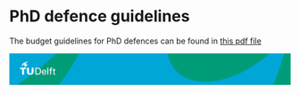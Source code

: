 # PhD defence guidelines

The budget guidelines for PhD defences can be found in [this pdf file](./Appendices/PhD_Defence_Budget_Guidelines–Hydraulic_Engineering_01012025.pdf) 

![footer](../figures/footer-tudelft.jpg)